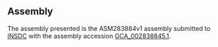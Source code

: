 

Assembly
--------

The assembly presented is the ASM283884v1 assembly submitted to
[INSDC](http://www.insdc.org) with the assembly accession
[GCA\_002838845.1](http://www.ebi.ac.uk/ena/data/view/GCA_002838845.1).
